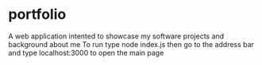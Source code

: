 # portfolio
A web application intented to showcase my software projects and background about me 
To run type node index.js then go to the address bar and type localhost:3000 to open the main page
